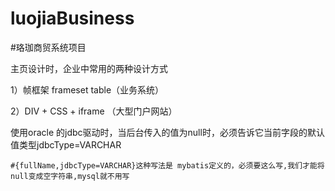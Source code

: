 # luojiaBusiness
#珞珈商贸系统项目

主页设计时，企业中常用的两种设计方式

1）帧框架 frameset table（业务系统）

2）DIV + CSS + iframe （大型门户网站）

使用oracle 的jdbc驱动时，当后台传入的值为null时，必须告诉它当前字段的默认值类型jdbcType=VARCHAR

	#{fullName,jdbcType=VARCHAR}这种写法是 mybatis定义的，必须要这么写,我们才能将null变成空字符串,mysql就不用写